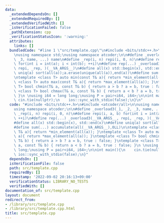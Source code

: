 ```yaml
---
data:
  _extendedDependsOn: []
  _extendedRequiredBy: []
  _extendedVerifiedWith: []
  _isVerificationFailed: false
  _pathExtension: cpp
  _verificationStatusIcon: ':warning:'
  attributes:
    links: []
  bundledCode: "#line 1 \"src/template.cpp\"\n#include <bits/stdc++.h>\n#include <atcoder/all>\n\
    \nusing namespace std;\nusing namespace atcoder;\n\n#define _overload3(_1, _2,\
    \ _3, name, ...) name\n#define _rep(i, n) repi(i, 0, n)\n#define repi(i, a, b)\
    \ for(int i = int(a); i < int(b); ++i)\n#define rep(...) _overload3(__VA_ARGS__,\
    \ repi, _rep, )(__VA_ARGS__)\n#define all(x) std::begin(x), std::end(x)\n#define\
    \ uniq(a) sort(all(a));a.erase(unique(all(a)),end(a))\n#define sum(...) accumulate(all(__VA_ARGS__),0LL)\n\
    \ntemplate <class T> auto min(const T& a){ return *min_element(all(a)); }\ntemplate\
    \ <class T> auto max(const T& a){ return *max_element(all(a)); }\ntemplate <class\
    \ T> bool chmin(T& a, const T& b) { return a > b ? a = b, true : false; }\ntemplate\
    \ <class T> bool chmax(T& a, const T& b) { return a < b ? a = b, true : false;\
    \ }\n \nusing i64 = long long;\nusing P = pair<i64, i64>;\n\nint main(){\n   \
    \ cin.tie(nullptr);\n    ios::sync_with_stdio(false);\n}\n"
  code: "#include <bits/stdc++.h>\n#include <atcoder/all>\n\nusing namespace std;\n\
    using namespace atcoder;\n\n#define _overload3(_1, _2, _3, name, ...) name\n#define\
    \ _rep(i, n) repi(i, 0, n)\n#define repi(i, a, b) for(int i = int(a); i < int(b);\
    \ ++i)\n#define rep(...) _overload3(__VA_ARGS__, repi, _rep, )(__VA_ARGS__)\n\
    #define all(x) std::begin(x), std::end(x)\n#define uniq(a) sort(all(a));a.erase(unique(all(a)),end(a))\n\
    #define sum(...) accumulate(all(__VA_ARGS__),0LL)\n\ntemplate <class T> auto min(const\
    \ T& a){ return *min_element(all(a)); }\ntemplate <class T> auto max(const T&\
    \ a){ return *max_element(all(a)); }\ntemplate <class T> bool chmin(T& a, const\
    \ T& b) { return a > b ? a = b, true : false; }\ntemplate <class T> bool chmax(T&\
    \ a, const T& b) { return a < b ? a = b, true : false; }\n \nusing i64 = long\
    \ long;\nusing P = pair<i64, i64>;\n\nint main(){\n    cin.tie(nullptr);\n   \
    \ ios::sync_with_stdio(false);\n}"
  dependsOn: []
  isVerificationFile: false
  path: src/template.cpp
  requiredBy: []
  timestamp: '2022-09-02 20:16:13+09:00'
  verificationStatus: LIBRARY_NO_TESTS
  verifiedWith: []
documentation_of: src/template.cpp
layout: document
redirect_from:
- /library/src/template.cpp
- /library/src/template.cpp.html
title: src/template.cpp
---
```

